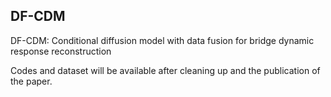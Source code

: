 ## DF-CDM
DF-CDM: Conditional diffusion model with data fusion for bridge dynamic response reconstruction

Codes and dataset will be available after cleaning up and the publication of the paper.
